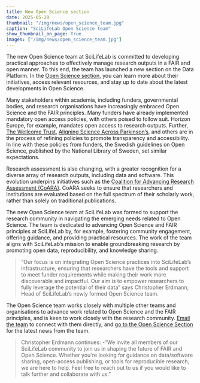 ```yaml
---
title: New Open Science section
date: 2025-05-20
thumbnail: "/img/news/open_science_team.jpg"
caption: "SciLifeLab Open Science team"
show_thumbnail_on_page: True
images: ["/img/news/open_science_team.jpg"]
---
```


The new Open Science team at SciLifeLab is committed to developing practical approaches to effectively manage research outputs in a FAIR and open manner. To this end, the team has launched a new section on the Data Platform. In the [Open Science section](https://data.scilifelab.se/open_science), you can learn more about their initiatives, access relevant resources, and stay up to date about the latest developments in Open Science.

Many stakeholders within academia, including funders, governmental bodies, and research organisations have increasingly embraced Open Science and the FAIR principles. Many funders have already implemented mandatory open access policies, with others poised to follow suit. Horizon Europe, for example, mandates open access to research outputs. Further, [The Wellcome Trust](https://wellcome.org), [Aligning Science Across Parkinson’s](https://parkinsonsroadmap.org/open-science-overview), and others are in the process of refining policies to promote transparency and accessibility. In line with these policies from funders, the Swedish guidelines on Open Science, published by the National Library of Sweden, set similar expectations.

Research assessment is also changing, with a greater recognition for a diverse array of research outputs, including data and software. This evolution underpins initiatives such as the [Coalition for Advancing Research Assessment (CoARA)](https://coara.eu). CoARA seeks to ensure that researchers and institutions are evaluated based on the full spectrum of their scholarly work, rather than solely on traditional publications.

The new Open Science team at SciLifeLab was formed to support the research community in navigating the emerging needs related to Open Science. The team is dedicated to advancing Open Science and FAIR principles at SciLifeLab by, for example, fostering community engagement, offering guidance, and providing practical resources. The work of the team aligns with SciLifeLab’s mission to enable groundbreaking research by promoting open data, reproducibility, and knowledge sharing.

> “Our focus is on integrating Open Science practices into SciLifeLab’s infrastructure, ensuring that researchers have the tools and support to meet funder requirements while making their work more discoverable and impactful. Our aim is to empower researchers to fully leverage the potential of their data” says Christopher Erdmann, Head of SciLifeLab’s newly formed Open Science team.

The Open Science team works closely with multiple other teams and organisations to advance work related to Open Science and the FAIR principles, and is keen to work closely with the research community. [Email the team](mailto:datacentre@scilifelab.se) to connect with them directly, and [go to the Open Science Section](https://data.scilifelab.se/open_science) for the latest news from the team.

> Christopher Erdmann continues: -”We invite all members of our SciLifeLab community to join us in shaping the future of FAIR and Open Science. Whether you're looking for guidance on data/software sharing, open-access publishing, or tools for reproducible research, we are here to help. Feel free to reach out to us if you would like to talk further and collaborate with us.”
